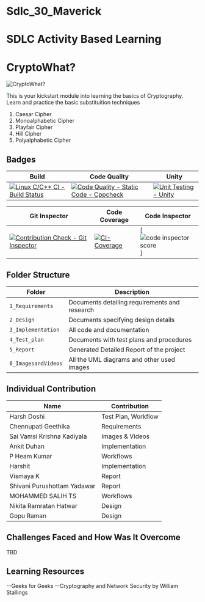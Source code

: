 # Sdlc_30_Maverick

# SDLC Activity Based Learning

# CryptoWhat?

![CryptoWhat?](https://raw.githubusercontent.com/256151/LTTS_MiniProject_C/main/cryptowhat_logo.JPG)

This is your kickstart module into learning the basics of Cryptography.
Learn and practice the basic substituition techniques
1. Caesar Cipher
2. Monoalphabetic Cipher
3. Playfair Cipher
4. Hill Cipher
5. Polyalphabetic Cipher

## Badges
|Build |		Code Quality |	Unity	|
|------|---------------|--------------|
|[![Linux C/C++ CI - Build Status](https://github.com/vismaya1904/Sdlc_30_Maverick/actions/workflows/c-cpp.yml/badge.svg)](https://github.com/vismaya1904/Sdlc_30_Maverick/actions/workflows/c-cpp.yml)| [![Code Quality - Static Code - Cppcheck](https://github.com/vismaya1904/Sdlc_30_Maverick/actions/workflows/cppcheck.yml/badge.svg)](https://github.com/vismaya1904/Sdlc_30_Maverick/actions/workflows/cppcheck.yml) |[![Unit Testing - Unity](https://github.com/vismaya1904/Sdlc_30_Maverick/actions/workflows/unity.yml/badge.svg)](https://github.com/vismaya1904/Sdlc_30_Maverick/actions/workflows/unity.yml)|

| Git Inspector |		Code Coverage |Code Inspector|
|---------------|----------------|---------|
|[![Contribution Check - Git Inspector](https://github.com/vismaya1904/Sdlc_30_Maverick/actions/workflows/gitinspector.yml/badge.svg)](https://github.com/vismaya1904/Sdlc_30_Maverick/actions/workflows/gitinspector.yml)|[![CI-Coverage](https://github.com/vismaya1904/Sdlc_30_Maverick/actions/workflows/gcov.yml/badge.svg)](https://github.com/vismaya1904/Sdlc_30_Maverick/actions/workflows/gcov.yml)|[![code inspector score](https://www.code-inspector.com/project/26747/score/svg)]|


## Folder Structure
Folder             | Description
-------------------| -----------------------------------------
`1_Requirements`   | Documents detailing requirements and research
`2_Design`         | Documents specifying design details
`3_Implementation` | All code and documentation
`4_Test_plan`      | Documents with test plans and procedures
`5_Report`         | Generated Detailed Report of the project
`6_ImagesandVideos`| All the UML diagrams and other used images

## Individual Contribution
| Name                        | Contribution        |
|------                       |--------------       |
| Harsh Doshi                 | Test Plan, Workflow |        
| Chennupati Geethika         | Requirements        |        
| Sai Vamsi Krishna Kadiyala  | Images & Videos     |        
| Ankit Duhan                 | Implementation      |        
| P Heam Kumar                | Workflows           |        
| Harshit                     | Implementation      |       
| Vismaya K                   | Report              |    
| Shivani Purushottam Yadawar | Report              |        
| MOHAMMED SALIH TS           | Workflows           |        
| Nikita Ramratan Hatwar      | Design              |        
| Gopu Raman                  | Design              |        





## Challenges Faced and How Was It Overcome

TBD

## Learning Resources 

--Geeks for Geeks
--Cryptography and Network Security by William Stallings
